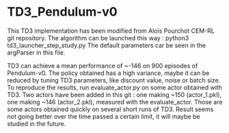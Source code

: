# TD3_Pendulum-v0

This TD3 implementation has been modified from Aloïs Pourchot CEM-RL git repository.
The algorithm can be launched this way :  python3 td3_launcher_step_study.py
The default parameters car be seen in the argParser in this file. 

TD3 can achieve a mean performance of ~-146 on 900 episodes of Pendulum-v0.
The policy obtained has a high variance, maybe it can be reduced by tuning TD3 parameters, like discount value, noise or batch size.
To reproduce the results, run evaluate_actor.py on some actor obtained with TD3.
Two actors have been added in this git : one making ~150 (actor_1.pkl), one making ~146 (actor_2.pkl), measured with the evaluate_actor.
Those are some actors obtained quickly on several short runs of TD3.
Result seems not going better over the time passed a certain limit, it will maybe be studied in the future.
